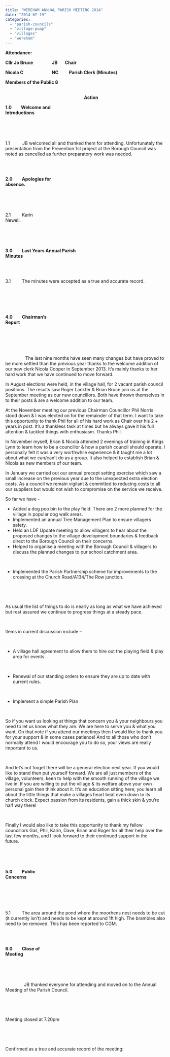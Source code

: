 ```yaml
---
title: "WEREHAM ANNUAL PARISH MEETING 2014"
date: "2014-07-19"
categories: 
  - "parish-councils"
  - "village-pump"
  - "villages"
  - "wereham"
---
```


**Attendance:**

**Cllr Jo Bruce                  JB       Chair**

**Nicola C                           NC          Parish Clerk (Minutes)**

**Members of the Public 8**

                                                                                                                                                                                               **Action**

**1.0         Welcome and Introductions**                                                                                                                      

                                                                                                                                                                                      

1.1          JB welcomed all and thanked them for attending. Unfortunately the presentation from the Prevention 1st project at the Borough Council was noted as cancelled as further preparatory work was needed.           

                                                                                                                                                                                               

**2.0         Apologies for absence.**                                                                                                                                

                                                                                                                                                                                             

2.1         Karin Newell.                                                                                                                                                   

                                                                                                                                                                                         

**3.0         Last Years Annual Parish Minutes**                                                                                                           

                                                                                                                                                                                              

3.1         The minutes were accepted as a true and accurate record.                                                         

                                                                                                                                                                                              

**4.0         Chairman’s Report**                                                                                                                                         

                                                                                                                                                                                              

                The last nine months have seen many changes but have proved to be more settled than the previous year thanks to the welcome addition of our new clerk Nicola Cooper in September 2013. It’s mainly thanks to her hard work that we have continued to move forward.

In August elections were held, in the village hall, for 2 vacant parish council positions. The results saw Roger Lankfer & Brian Bruce join us at the September meeting as our new councillors. Both have thrown themselves in to their posts & are a welcome addition to our team.

At the November meeting our previous Chairman Councillor Phil Norris stood down & I was elected on for the remainder of that term. I want to take this opportunity to thank Phil for all of his hard work as Chair over his 2 + years in post. It’s a thankless task at times but he always gave it his full attention & tackled things with enthusiasm. Thanks Phil.

In November myself, Brian & Nicola attended 2 evenings of training in Kings Lynn to learn how to be a councillor & how a parish council should operate. I personally felt it was a very worthwhile experience & it taught me a lot about what we can/can’t do as a group. It also helped to establish Brian & Nicola as new members of our team.

In January we carried out our annual precept setting exercise which saw a small increase on the previous year due to the unexpected extra election costs. As a council we remain vigilant & committed to reducing costs to all our suppliers but would not wish to compromise on the service we receive.

So far we have -

- Added a dog poo bin to the play field. There are 2 more planned for the village in popular dog walk areas.
- Implemented an annual Tree Management Plan to ensure villagers safety.
- Held an LDF Update meeting to allow villagers to hear about the proposed changes to the village development boundaries & feedback direct to the Borough Council on their concerns.
- Helped to organise a meeting with the Borough Council & villagers to discuss the planned changes to our school catchment area.

 

- Implemented the Parish Partnership scheme for improvements to the crossing at the Church Road/A134/The Row junction.

 

 

As usual the list of things to do is nearly as long as what we have achieved but rest assured we continue to progress things at a steady pace.

 

Items in current discussion include –

 

- A village hall agreement to allow them to hire out the playing field & play area for events.

 

- Renewal of our standing orders to ensure they are up to date with current rules.

 

- Implement a simple Parish Plan

 

So if you want us looking at things that concern you & your neighbours you need to let us know what they are. We are here to serve you & what you want. On that note if you attend our meetings then I would like to thank you for your support & in some cases patience! And to all those who don’t normally attend I would encourage you to do so, your views are really important to us.

 

And let’s not forget there will be a general election next year. If you would like to stand then put yourself forward. We are all just members of the village, volunteers, keen to help with the smooth running of the village we live in. If you are willing to put the village & its welfare above your own personal gain then think about it. It’s an education sitting here; you learn all about the little things that make a villages heart beat even down to its church clock. Expect passion from its residents, gain a thick skin & you’re half way there!

 

Finally I would also like to take this opportunity to thank my fellow councillors Gail, Phil, Karin, Dave, Brian and Roger for all their help over the last few months, and I look forward to their continued support in the future.     

                                                                                                                                                                                              

**5.0         Public Concerns**                                                                                                                                              

                                                                                                                                                                                              

5.1         The area around the pond where the moorhens nest needs to be cut (it currently isn’t) and needs to be kept at around 1ft high. The brambles also need to be removed. This has been reported to CGM.         

                                                                                                                                                                                              

**6.0         Close of Meeting**                                                                                                                                            

                                                                                                                                                                                              

               JB thanked everyone for attending and moved on to the Annual Meeting of the Parish Council.              

 

 

Meeting closed at 7.20pm

 

 

Confirmed as a true and accurate record of the meeting:
